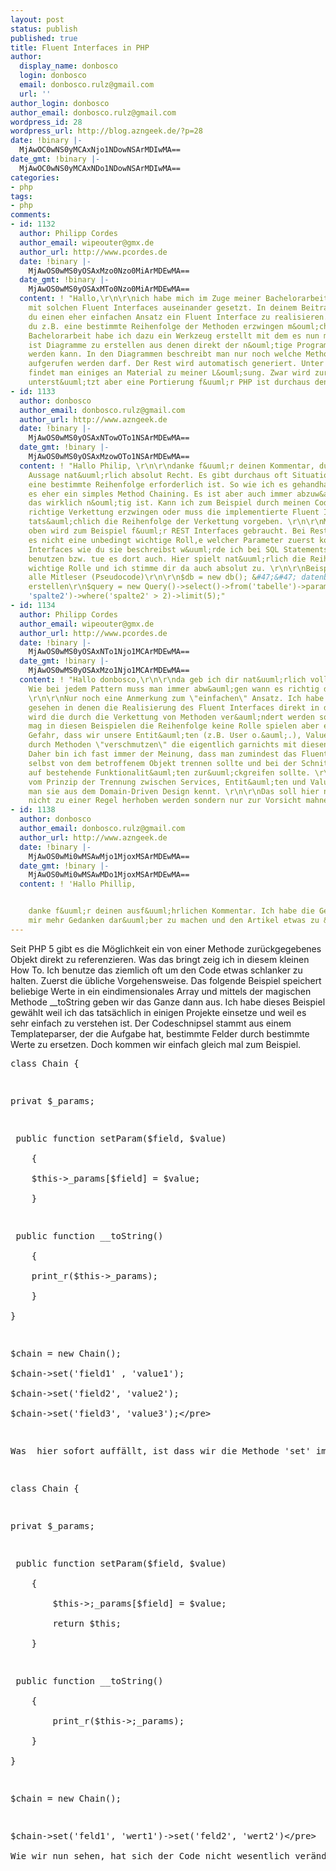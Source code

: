 ```yaml
---
layout: post
status: publish
published: true
title: Fluent Interfaces in PHP
author:
  display_name: donbosco
  login: donbosco
  email: donbosco.rulz@gmail.com
  url: ''
author_login: donbosco
author_email: donbosco.rulz@gmail.com
wordpress_id: 28
wordpress_url: http://blog.azngeek.de/?p=28
date: !binary |-
  MjAwOC0wNS0yMCAxNjo1NDowNSArMDIwMA==
date_gmt: !binary |-
  MjAwOC0wNS0yMCAxNDo1NDowNSArMDIwMA==
categories:
- php
tags:
- php
comments:
- id: 1132
  author: Philipp Cordes
  author_email: wipeouter@gmx.de
  author_url: http://www.pcordes.de
  date: !binary |-
    MjAwOS0wMS0yOSAxMzo0Nzo0MiArMDEwMA==
  date_gmt: !binary |-
    MjAwOS0wMS0yOSAxMTo0Nzo0MiArMDEwMA==
  content: ! "Hallo,\r\n\r\nich habe mich im Zuge meiner Bachelorarbeit sehr intensiv
    mit solchen Fluent Interfaces auseinander gesetzt. In deinem Beitrag verwendest
    du einen eher einfachen Ansatz ein Fluent Interface zu realisieren. Was ist wenn
    du z.B. eine bestimmte Reihenfolge der Methoden erzwingen m&ouml;chtest? In meiner
    Bachelorarbeit habe ich dazu ein Werkzeug erstellt mit dem es nun m&ouml;glich
    ist Diagramme zu erstellen aus denen direkt der n&ouml;tige Programmcode generiert
    werden kann. In den Diagrammen beschreibt man nur noch welche Methode nach welcher
    aufgerufen werden darf. Der Rest wird automatisch generiert. Unter http:&#47;&#47;www.fluent-interfaces.com
    findet man einiges an Material zu meiner L&ouml;sung. Zwar wird zur Zeit nur JAVA
    unterst&uuml;tzt aber eine Portierung f&uuml;r PHP ist durchaus denkbar."
- id: 1133
  author: donbosco
  author_email: donbosco.rulz@gmail.com
  author_url: http://www.azngeek.de
  date: !binary |-
    MjAwOS0wMS0yOSAxNTowOTo1NSArMDEwMA==
  date_gmt: !binary |-
    MjAwOS0wMS0yOSAxMzowOTo1NSArMDEwMA==
  content: ! "Hallo Philip, \r\n\r\ndanke f&uuml;r deinen Kommentar, du hast mit der
    Aussage nat&uuml;rlich absolut Recht. Es gibt durchaus oft Situationen, in denen
    eine bestimmte Reihenfolge erforderlich ist. So wie ich es gehandhabt habe, ist
    es eher ein simples Method Chaining. Es ist aber auch immer abzuw&auml;gen ob
    das wirklich n&ouml;tig ist. Kann ich zum Beispiel durch meinen Code bereits eine
    richtige Verkettung erzwingen oder muss die implementierte Fluent Interface Klasse
    tats&auml;chlich die Reihenfolge der Verkettung vorgeben. \r\n\r\nMein Beispiel
    oben wird zum Beispiel f&uuml;r REST Interfaces gebraucht. Bei Rest Abfragen spielt
    es nicht eine unbedingt wichtige Roll,e welcher Parameter zuerst kommt. Fluent
    Interfaces wie du sie beschreibst w&uuml;rde ich bei SQL Statements zum Beispiel
    benutzen bzw. tue es dort auch. Hier spielt nat&uuml;rlich die Reihenfolge eine
    wichtige Rolle und ich stimme dir da auch absolut zu. \r\n\r\nBeispielhaft f&uuml;r
    alle Mitleser (Pseudocode)\r\n\r\n$db = new db(); &#47;&#47; datenbankadapter
    erstellen\r\n$query = new Query()->select()->from('tabelle')->params(array('spalte1',
    'spalte2')->where('spalte2' > 2)->limit(5);"
- id: 1134
  author: Philipp Cordes
  author_email: wipeouter@gmx.de
  author_url: http://www.pcordes.de
  date: !binary |-
    MjAwOS0wMS0yOSAxNTo1Njo1MCArMDEwMA==
  date_gmt: !binary |-
    MjAwOS0wMS0yOSAxMzo1Njo1MCArMDEwMA==
  content: ! "Hallo donbosco,\r\n\r\nda geb ich dir nat&uuml;rlich vollkommen recht.
    Wie bei jedem Pattern muss man immer abw&auml;gen wann es richtig dies einzusetzen.
    \r\n\r\nNur noch eine Anmerkung zum \"einfachen\" Ansatz. Ich habe viele Beispiele
    gesehen in denen die Realisierung des Fluent Interfaces direkt in der Typen vorgenommen
    wird die durch die Verkettung von Methoden ver&auml;ndert werden sollen. Zwar
    mag in diesen Beispielen die Reihenfolge keine Rolle spielen aber es besteht die
    Gefahr, dass wir unsere Entit&auml;ten (z.B. User o.&auml;.), Value Objects etc.
    durch Methoden \"verschmutzen\" die eigentlich garnichts mit diesen zu tun haben.
    Daher bin ich fast immer der Meinung, dass man zumindest das Fluent Interface
    selbst von dem betroffenem Objekt trennen sollte und bei der Schnittstelle nur
    auf bestehende Funktionalit&auml;ten zur&uuml;ckgreifen sollte. \r\n\r\nDas entspricht
    vom Prinzip der Trennung zwischen Services, Entit&auml;ten und Value Objects wie
    man sie aus dem Domain-Driven Design kennt. \r\n\r\nDas soll hier nat&uuml;rlich
    nicht zu einer Regel herhoben werden sondern nur zur Vorsicht mahnen :)"
- id: 1138
  author: donbosco
  author_email: donbosco.rulz@gmail.com
  author_url: http://www.azngeek.de
  date: !binary |-
    MjAwOS0wMi0wMSAwMjo1MjoxMSArMDEwMA==
  date_gmt: !binary |-
    MjAwOS0wMi0wMSAwMDo1MjoxMSArMDEwMA==
  content: ! 'Hallo Phillip,


    danke f&uuml;r deinen ausf&uuml;hrlichen Kommentar. Ich habe die Gelegenheit genutzt,
    mir mehr Gedanken dar&uuml;ber zu machen und den Artikel etwas zu &uuml;berarbeiten.'
---
```

<p>Seit PHP 5 gibt es die M&ouml;glichkeit ein von einer Methode zur&uuml;ckgegebenes Objekt direkt zu referenzieren. Was das bringt zeig ich in diesem kleinen How To. Ich benutze das ziemlich oft um den Code etwas schlanker zu halten. Zuerst die &uuml;bliche Vorgehensweise. Das folgende Beispiel speichert beliebige Werte in ein eindimensionales Array und mittels der magischen Methode __toString geben wir das Ganze dann aus. Ich habe dieses Beispiel gew&auml;hlt weil ich das tats&auml;chlich in einigen Projekte einsetze und weil es sehr einfach zu verstehen ist. Der Codeschnipsel stammt aus einem Templateparser, der die Aufgabe hat, bestimmte Felder durch bestimmte Werte zu ersetzen. Doch kommen wir einfach gleich mal zum Beispiel.</p>
<pre lang="php" line="1">
class Chain {</p>
<p>privat $_params;</p>
<p>	public function setParam($field, $value)<br />
	{<br />
	$this->_params[$field] = $value;<br />
	}</p>
<p>	public function __toString()<br />
	{<br />
	print_r($this->_params);<br />
	}<br />
}</p>
<p>$chain = new Chain();<br />
$chain->set('field1' , 'value1');<br />
$chain->set('field2', 'value2');<br />
$chain->set('field3', 'value3');<&#47;pre></p>
<p>Was  hier sofort auff&auml;llt, ist dass wir die Methode 'set' immer wieder mit Hilfe des Objekts $chain aufrufen. Das f&uuml;hrt zwangsl&auml;ufig dazu, dass bei mehreren Felder der gleiche Code unn&ouml;tig in die L&auml;nge gezogen wird. Zum Gl&uuml;ck l&auml;sst sich seit PHP5 ein von einer Methode zur&uuml;ckgegebenes Objekt direkt referenzieren. Das Einzige was nun noch ge&auml;ndert werden muss ist der R&uuml;ckgabewert in der Methode 'set'.</p>
<pre lang="php" line="1">
class Chain {</p>
<p>privat $_params;</p>
<p>	public function setParam($field, $value)<br />
	{<br />
		$this->;_params[$field] = $value;<br />
		return $this;<br />
	}</p>
<p>	public function __toString()<br />
	{<br />
		print_r($this->;_params);<br />
	}<br />
}</p>
<p>$chain = new Chain();</p>
<p>$chain->set('feld1', 'wert1')->set('feld2', 'wert2')<&#47;pre><br />
Wie wir nun sehen, hat sich der Code nicht wesentlich ver&auml;ndert, das Skript funktioniert nach wie Vor. Der Unterschied besteht nun darin, dass wir immer ein Objekt direkt referenzieren und damit beliebig viele Methoden nacheinander ausf&uuml;hren k&ouml;nnen. Dies nennt man Fluent Interface.</p>
